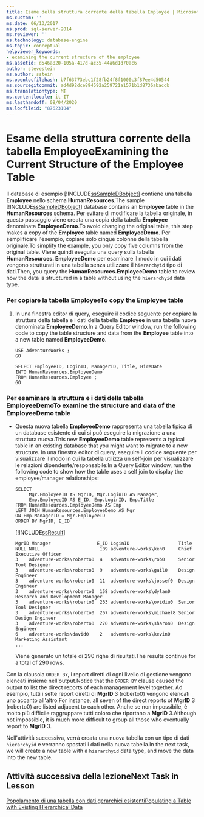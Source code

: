 ```yaml
---
title: Esame della struttura corrente della tabella Employee | Microsoft Docs
ms.custom: ''
ms.date: 06/13/2017
ms.prod: sql-server-2014
ms.reviewer: ''
ms.technology: database-engine
ms.topic: conceptual
helpviewer_keywords:
- examining the current structure of the employee
ms.assetid: d546a820-105a-417d-ac35-44a6d1d70ac6
author: stevestein
ms.author: sstein
ms.openlocfilehash: b7f63773ebc1f28fb24f8f1000c3f87ee4d50544
ms.sourcegitcommit: ad4d92dce894592a259721a1571b1d8736abacdb
ms.translationtype: MT
ms.contentlocale: it-IT
ms.lasthandoff: 08/04/2020
ms.locfileid: "87623104"
---
```

# <a name="examining-the-current-structure-of-the-employee-table"></a><span data-ttu-id="29279-102">Esame della struttura corrente della tabella Employee</span><span class="sxs-lookup"><span data-stu-id="29279-102">Examining the Current Structure of the Employee Table</span></span>
  <span data-ttu-id="29279-103"> Il database di esempio [!INCLUDE[ssSampleDBobject](../../includes/sssampledbobject-md.md)] contiene una tabella **Employee** nello schema **HumanResources**.</span><span class="sxs-lookup"><span data-stu-id="29279-103">The sample [!INCLUDE[ssSampleDBobject](../../includes/sssampledbobject-md.md)] database contains an **Employee** table in the **HumanResources** schema.</span></span> <span data-ttu-id="29279-104">Per evitare di modificare la tabella originale, in questo passaggio viene creata una copia della tabella **Employee** denominata **EmployeeDemo**.</span><span class="sxs-lookup"><span data-stu-id="29279-104">To avoid changing the original table, this step makes a copy of the **Employee** table named **EmployeeDemo**.</span></span> <span data-ttu-id="29279-105">Per semplificare l'esempio, copiare solo cinque colonne della tabella originale.</span><span class="sxs-lookup"><span data-stu-id="29279-105">To simplify the example, you only copy five columns from the original table.</span></span> <span data-ttu-id="29279-106">Viene quindi eseguita una query sulla tabella **HumanResources. EmployeeDemo** per esaminare il modo in cui i dati vengono strutturati in una tabella senza utilizzare il `hierarchyid` tipo di dati.</span><span class="sxs-lookup"><span data-stu-id="29279-106">Then, you query the **HumanResources.EmployeeDemo** table to review how the data is structured in a table without using the `hierarchyid` data type.</span></span>  
  
### <a name="to-copy-the-employee-table"></a><span data-ttu-id="29279-107">Per copiare la tabella Employee</span><span class="sxs-lookup"><span data-stu-id="29279-107">To copy the Employee table</span></span>  
  
1.  <span data-ttu-id="29279-108">In una finestra editor di query, eseguire il codice seguente per copiare la struttura della tabella e i dati della tabella **Employee** in una tabella nuova denominata **EmployeeDemo**.</span><span class="sxs-lookup"><span data-stu-id="29279-108">In a Query Editor window, run the following code to copy the table structure and data from the **Employee** table into a new table named **EmployeeDemo**.</span></span>  
  
    ```  
    USE AdventureWorks ;  
    GO  
  
    SELECT EmployeeID, LoginID, ManagerID, Title, HireDate   
    INTO HumanResources.EmployeeDemo   
    FROM HumanResources.Employee ;  
    GO  
    ```  
  
### <a name="to-examine-the-structure-and-data-of-the-employeedemo-table"></a><span data-ttu-id="29279-109">Per esaminare la struttura e i dati della tabella EmployeeDemo</span><span class="sxs-lookup"><span data-stu-id="29279-109">To examine the structure and data of the EmployeeDemo table</span></span>  
  
-   <span data-ttu-id="29279-110">Questa nuova tabella **EmployeeDemo** rappresenta una tabella tipica di un database esistente di cui si può eseguire la migrazione a una struttura nuova.</span><span class="sxs-lookup"><span data-stu-id="29279-110">This new **EmployeeDemo** table represents a typical table in an existing database that you might want to migrate to a new structure.</span></span> <span data-ttu-id="29279-111">In una finestra editor di query, eseguire il codice seguente per visualizzare il modo in cui la tabella utilizza un self-join per visualizzare le relazioni dipendente/responsabile:</span><span class="sxs-lookup"><span data-stu-id="29279-111">In a Query Editor window, run the following code to show how the table uses a self join to display the employee/manager relationships:</span></span>  
  
    ```  
    SELECT   
         Mgr.EmployeeID AS MgrID, Mgr.LoginID AS Manager,   
         Emp.EmployeeID AS E_ID, Emp.LoginID, Emp.Title  
    FROM HumanResources.EmployeeDemo AS Emp  
    LEFT JOIN HumanResources.EmployeeDemo AS Mgr  
    ON Emp.ManagerID = Mgr.EmployeeID  
    ORDER BY MgrID, E_ID  
    ```  
  
     [!INCLUDE[ssResult](../../includes/ssresult-md.md)]  
  
    ```  
    MgrID Manager                 E_ID LoginID                  Title  
    NULL NULL                      109 adventure-works\ken0     Chief Executive Officer  
    3    adventure-works\roberto0  4   adventure-works\rob0     Senior Tool Designer  
    3    adventure-works\roberto0  9   adventure-works\gail0    Design Engineer  
    3    adventure-works\roberto0  11  adventure-works\jossef0  Design Engineer  
    3    adventure-works\roberto0  158 adventure-works\dylan0   Research and Development Manager  
    3    adventure-works\roberto0  263 adventure-works\ovidiu0  Senior Tool Designer  
    3    adventure-works\roberto0  267 adventure-works\michael8 Senior Design Engineer  
    3    adventure-works\roberto0  270 adventure-works\sharon0  Design Engineer  
    6    adventure-works\david0    2   adventure-works\kevin0   Marketing Assistant  
    ...  
    ```  
  
     <span data-ttu-id="29279-112">Viene generato un totale di 290 righe di risultati.</span><span class="sxs-lookup"><span data-stu-id="29279-112">The results continue for a total of 290 rows.</span></span>  
  
 <span data-ttu-id="29279-113">Con la clausola `ORDER BY`, i report diretti di ogni livello di gestione vengono elencati insieme nell'output.</span><span class="sxs-lookup"><span data-stu-id="29279-113">Notice that the `ORDER BY` clause caused the output to list the direct reports of each management level together.</span></span> <span data-ttu-id="29279-114">Ad esempio, tutti i sette report diretti di **MgrID** 3 (roberto0) vengono elencati uno accanto all'altro.</span><span class="sxs-lookup"><span data-stu-id="29279-114">For instance, all seven of the direct reports of **MgrID** 3 (roberto0) are listed adjacent to each other.</span></span> <span data-ttu-id="29279-115">Anche se non impossibile, è molto più difficile raggruppare tutti coloro che riportano a **MgrID** 3.</span><span class="sxs-lookup"><span data-stu-id="29279-115">Although not impossible, it is much more difficult to group all those who eventually report to **MgrID** 3.</span></span>  
  
 <span data-ttu-id="29279-116">Nell'attività successiva, verrà creata una nuova tabella con un tipo di dati `hierarchyid` e verranno spostati i dati nella nuova tabella.</span><span class="sxs-lookup"><span data-stu-id="29279-116">In the next task, we will create a new table with a `hierarchyid` data type, and move the data into the new table.</span></span>  
  
## <a name="next-task-in-lesson"></a><span data-ttu-id="29279-117">Attività successiva della lezione</span><span class="sxs-lookup"><span data-stu-id="29279-117">Next Task in Lesson</span></span>  
 [<span data-ttu-id="29279-118">Popolamento di una tabella con dati gerarchici esistenti</span><span class="sxs-lookup"><span data-stu-id="29279-118">Populating a Table with Existing Hierarchical Data</span></span>](lesson-1-2-populating-a-table-with-existing-hierarchical-data.md)  
  
  
